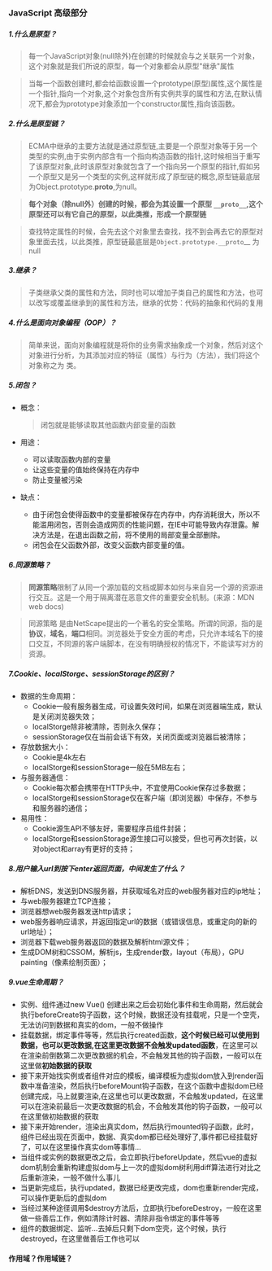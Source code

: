 ### JavaScript 高级部分

##### 1.什么是原型？

> 每一个JavaScript对象(null除外)在创建的时候就会与之关联另一个对象，这个对象就是我们所说的原型，每一个对象都会从原型"继承"属性

> 当每一个函数创建时,都会给函数设置一个prototype(原型)属性,这个属性是一个指针,指向一个对象,这个对象包含所有实例共享的属性和方法,在默认情况下,都会为prototype对象添加一个constructor属性,指向该函数。

##### 2.什么是原型链？

> ECMA中继承的主要方法就是通过原型链,主要是一个原型对象等于另一个类型的实例,由于实例内部含有一个指向构造函数的指针,这时候相当于重写了该原型对象,此时该原型对象就包含了一个指向另一个原型的指针,假如另一个原型又是另一个类型的实例,这样就形成了原型链的概念,原型链最底层为Object.prototype.__proto__,为null。

> **每个对象（除null外）创建的时候，都会为其设置一个原型 `__proto__`,这个原型还可以有它自己的原型，以此类推，形成一个原型链**

> 查找特定属性的时候，会先去这个对象里去查找，找不到会再去它的原型对象里面去找，以此类推，原型链最底层是`Object.prototype.__proto`__ 为null

##### 3.继承？

> 子类继承父类的属性和方法，同时也可以增加子类自己的属性和方法，也可以改写或覆盖继承到的属性和方法，继承的优势：代码的抽象和代码的复用

##### 4.什么是面向对象编程（OOP）？

> 简单来说，面向对象编程就是将你的业务需求抽象成一个对象，然后对这个对象进行分析，为其添加对应的特征（属性）与行为（方法），我们将这个对象称之为 类。

##### 5.闭包？

+ 概念：

  > 闭包就是能够读取其他函数内部变量的函数

+ 用途：

  - 可以读取函数内部的变量
  - 让这些变量的值始终保持在内存中
  - 防止变量被污染

+ 缺点：

  + 由于闭包会使得函数中的变量都被保存在内存中，内存消耗很大，所以不能滥用闭包，否则会造成网页的性能问题，在IE中可能导致内存泄露。解决方法是，在退出函数之前，将不使用的局部变量全部删除。
  + 闭包会在父函数外部，改变父函数内部变量的值。

##### 6.同源策略？



> **同源策略**限制了从同一个源加载的文档或脚本如何与来自另一个源的资源进行交互。这是一个用于隔离潜在恶意文件的重要安全机制。(来源：MDN web docs)

> 同源策略 是由NetScape提出的一个著名的安全策略。所谓的同源，指的是**协议**，**域名**，**端口**相同。浏览器处于安全方面的考虑，只允许本域名下的接口交互，不同源的客户端脚本，在没有明确授权的情况下，不能读写对方的资源。

##### 7.Cookie、localStorge、sessionStorage的区别？

+ 数据的生命周期：
  - Cookie一般有服务器生成，可设置失效时间，如果在浏览器端生成，默认是关闭浏览器失效；
  - localStorge除非被清除，否则永久保存；
  - sessionStorage仅在当前会话下有效，关闭页面或浏览器后被清除；
+ 存放数据大小：
  - Cookie是4k左右
  - localStorge和sessionStorage一般在5MB左右；
+ 与服务器通信：
  - Cookie每次都会携带在HTTP头中，不宜使用Cookie保存过多数据；
  - localStorge和sessionStorage仅在客户端（即浏览器）中保存，不参与和服务器的通信；
+ 易用性：
  - Cookie源生API不够友好，需要程序员组件封装；
  - localStorge和sessionStorage源生接口可以接受，但也可再次封装，以对object和array有更好的支持；

##### 8.用户输入url到按下enter返回页面，中间发生了什么？

+ 解析DNS，发送到DNS服务器，并获取域名对应的web服务器对应的ip地址；
+ 与web服务器建立TCP连接；
+ 浏览器想web服务器发送http请求；
+ web服务器响应请求，并返回指定url的数据（或错误信息，或重定向的新的url地址）；
+ 浏览器下载web服务器返回的数据及解析html源文件；
+ 生成DOM树和CSSOM，解析js，生成render数，layout（布局），GPU painting（像素绘制页面）；

##### 9.vue生命周期？

+ 实例、组件通过new Vue() 创建出来之后会初始化事件和生命周期，然后就会执行beforeCreate钩子函数，这个时候，数据还没有挂载呢，只是一个空壳，无法访问到数据和真实的dom，一般不做操作
+ 挂载数据，绑定事件等等，然后执行created函数，**这个时候已经可以使用到数据，也可以更改数据,在这里更改数据不会触发updated函数**，在这里可以在渲染前倒数第二次更改数据的机会，不会触发其他的钩子函数，一般可以在这里做**初始数据的获取**
+ 接下来开始找实例或者组件对应的模板，编译模板为虚拟dom放入到render函数中准备渲染，然后执行beforeMount钩子函数，在这个函数中虚拟dom已经创建完成，马上就要渲染,在这里也可以更改数据，不会触发updated，在这里可以在渲染前最后一次更改数据的机会，不会触发其他的钩子函数，一般可以在这里做初始数据的获取
+ 接下来开始render，渲染出真实dom，然后执行mounted钩子函数，此时，组件已经出现在页面中，数据、真实dom都已经处理好了,事件都已经挂载好了，可以在这里操作真实dom等事情...
+ 当组件或实例的数据更改之后，会立即执行beforeUpdate，然后vue的虚拟dom机制会重新构建虚拟dom与上一次的虚拟dom树利用diff算法进行对比之后重新渲染，一般不做什么事儿
+ 当更新完成后，执行updated，数据已经更改完成，dom也重新render完成，可以操作更新后的虚拟dom
+ 当经过某种途径调用$destroy方法后，立即执行beforeDestroy，一般在这里做一些善后工作，例如清除计时器、清除非指令绑定的事件等等
+ 组件的数据绑定、监听...去掉后只剩下dom空壳，这个时候，执行destroyed，在这里做善后工作也可以

#### 作用域？作用域链？

